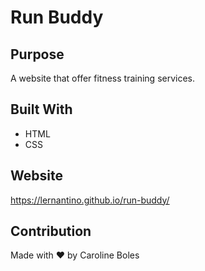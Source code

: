 # Run Buddy

## Purpose
A website that offer fitness training services.

## Built With
* HTML
* CSS

## Website
https://lernantino.github.io/run-buddy/

## Contribution
Made with ❤️ by Caroline Boles
